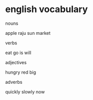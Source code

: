 # english vocabulary

nouns

apple
raju
sun
market

verbs

eat
go
is
will

adjectives

hungry
red
big

adverbs

quickly
slowly
now

